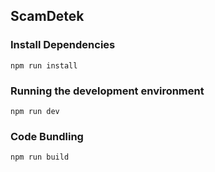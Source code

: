 ## ScamDetek
### Install Dependencies  
`npm run install`
### Running the development environment  
`npm run dev`
### Code Bundling  
`npm run build`